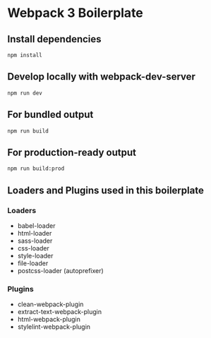 # Webpack 3 Boilerplate

## Install dependencies

```
npm install
```

## Develop locally with webpack-dev-server

```
npm run dev
```

## For bundled output

```
npm run build
```

## For production-ready output

```
npm run build:prod
```

## Loaders and Plugins used in this boilerplate

### Loaders
* babel-loader
* html-loader
* sass-loader
* css-loader
* style-loader
* file-loader
* postcss-loader (autoprefixer)

### Plugins
* clean-webpack-plugin
* extract-text-webpack-plugin
* html-webpack-plugin
* stylelint-webpack-plugin

